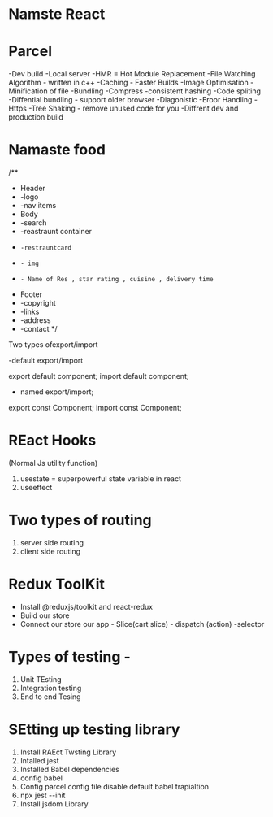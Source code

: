 # Namste React

# Parcel
-Dev build
-Local server
-HMR = Hot Module Replacement
-File Watching Algorithm - written in c++
-Caching - Faster Builds
-Image Optimisation
-Minification of file
-Bundling
-Compress
-consistent hashing
-Code spliting
-Diffential bundling - support older browser
-Diagonistic
-Eroor Handling
-Https
-Tree Shaking - remove unused code for you
-Diffrent dev and production build



# Namaste food

/**
 * Header
 *   -logo
 *   -nav items
 * Body
 *   -search
 *   -reastraunt container
 *     -restrauntcard
 *     - img
 *     - Name of Res , star rating , cuisine , delivery time
 * Footer
 *   -copyright
 *   -links
 *   -address
 *   -contact
 */


 Two types ofexport/import

 -default export/import

 export default component;
 import default component;

 - named export/import;

 export const Component;
 import const Component;


 # REact Hooks
 (Normal Js utility function)

 1. usestate = superpowerful state variable in react
 2. useeffect


 # Two types of routing
 1. server side routing
 2. client side routing



 # Redux ToolKit
  
   - Install @reduxjs/toolkit and react-redux
   - Build our store
   - Connect our store our app
    - Slice(cart slice)
    - dispatch (action)
     -selector


 # Types of testing -
  1. Unit TEsting
  2. Integration testing
  3. End to end Tesing

 # SEtting up testing library
  1. Install RAEct Twsting Library
  2. Intalled jest
  3. Installed Babel dependencies
  4. config babel
  5. Config parcel config file disable default babel trapialtion
  6. npx jest --init
  7. Install jsdom Library